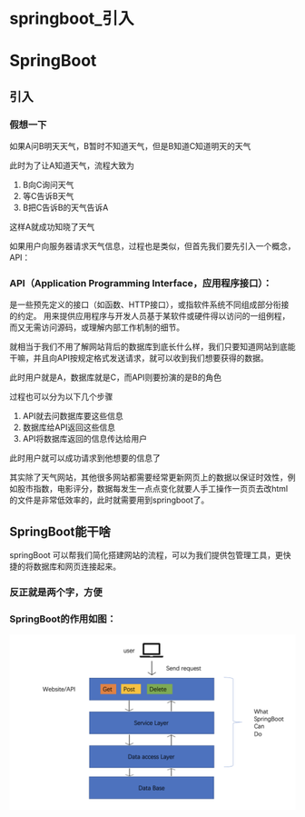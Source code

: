 # springboot_引入

# SpringBoot

## 引入

### 假想一下

如果A问B明天天气，B暂时不知道天气，但是B知道C知道明天的天气

此时为了让A知道天气，流程大致为

1. B向C询问天气
2. 等C告诉B天气
3. B把C告诉B的天气告诉A

这样A就成功知晓了天气

如果用户向服务器请求天气信息，过程也是类似，但首先我们要先引入一个概念，API：

### API（Application Programming Interface，应用程序接口）：

是一些预先定义的接口（如函数、HTTP接口），或指软件系统不同组成部分衔接的约定。 用来提供应用程序与开发人员基于某软件或硬件得以访问的一组例程，而又无需访问源码，或理解内部工作机制的细节。

就相当于我们不用了解网站背后的数据库到底长什么样，我们只要知道网站到底能干嘛，并且向API按规定格式发送请求，就可以收到我们想要获得的数据。

此时用户就是A，数据库就是C，而API则要扮演的是B的角色

过程也可以分为以下几个步骤

1. API就去问数据库要这些信息
2. 数据库给API返回这些信息
3. API将数据库返回的信息传达给用户

此时用户就可以成功请求到他想要的信息了

其实除了天气网站，其他很多网站都需要经常更新网页上的数据以保证时效性，例如股市指数，电影评分，数据每发生一点点变化就要人手工操作一页页去改html的文件是非常低效率的，此时就需要用到springboot了。

## SpringBoot能干啥

springBoot 可以帮我们简化搭建网站的流程，可以为我们提供包管理工具，更快捷的将数据库和网页连接起来。

### 反正就是两个字，方便

### SpringBoot的作用如图：

![spring-boot-guidance-01.png](./images/spring-boot-guidance-01.png)